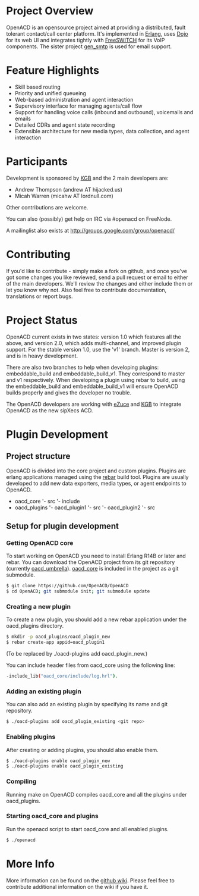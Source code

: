 Project Overview
================

OpenACD is an opensource project aimed at providing a distributed, fault
tolerant contact/call center platform. It's implemented in
[Erlang](http://erlang.org), uses [Dojo](http://dojotoolkit.org) for
its web UI and integrates tightly with [FreeSWITCH](http://freeswitch.org)
for its VoIP components. The sister project
[gen_smtp](http://github.com/Vagabond/gen_smtp) is used for email support.

Feature Highlights
==================

+ Skill based routing
+ Priority and unified queueing
+ Web-based administration and agent interaction
+ Supervisory interface for managing agents/call flow
+ Support for handling voice calls (inbound and outbound), voicemails and emails
+ Detailed CDRs and agent state recording
+ Extensible architecture for new media types, data collection, and agent interaction

Participants
============

Development is sponsored by [KGB](http://kgb.com) and
the 2 main developers are:

+ Andrew Thompson (andrew AT hijacked.us)
+ Micah Warren (micahw AT lordnull.com)

Other contributions are welcome.

You can also (possibly) get help on IRC via #openacd on FreeNode.

A mailinglist also exists at http://groups.google.com/group/openacd/

Contributing
============

If you'd like to contribute - simply make a fork on github, and once you've got
some changes you like reviewed, send a pull request or email to either of the
main developers. We'll review the changes and either include them or let you
know why not. Also feel free to contribute documentation, translations or report bugs.

Project Status
==============

OpenACD current exists in two states:  version 1.0 which features all the
above, and version 2.0, which adds multi-channel, and improved plugin 
support.  For the stable version 1.0, use the 'v1' branch.  Master is 
version 2, and is in heavy development.

There are also two branches to help when developing plugins:
embeddable_build and embeddable_build_v1.  They correspond to master and
v1 respectively.  When developing a plugin using rebar to build, using
the embeddable_build and embeddable_build_v1 will ensure OpenACD builds 
properly and gives the developer no trouble.

The OpenACD developers are working with [eZuce](http://www.ezuce.com) and 
[KGB](http://kgb.com) to integrate OpenACD as the new sipXecs ACD.

Plugin Development
==================

Project structure
-----------------

OpenACD is divided into the core project and custom plugins. Plugins are erlang applications managed using the [rebar](https://github.com/basho/rebar) build tool. Plugins are usually developed to add new data exporters, media types, or agent endpoints to OpenACD.

- oacd_core
 '- src
 '- include
- oacd_plugins
 '- oacd_plugin1
   '- src
 '- oacd_plugin2
   '- src

Setup for plugin development
----------------------------

### Getting OpenACD core

To start working on OpenACD you need to install Erlang R14B or later and rebar. You can download the OpenACD project from its git repository (currently [oacd_umbrella](https://github.com/dannaaduna/oacd_umbrella)). [oacd_core](https://github.com/dannaaduna/oacd_core) is included in the project as a git submodule.

```sh
$ git clone https://github.com/OpenACD/OpenACD
$ cd OpenACD; git submodule init; git submodule update
```

### Creating a new plugin

To create a new plugin, you should add a new rebar application under the oacd_plugins directory.

```sh
$ mkdir -p oacd_plugins/oacd_plugin_new
$ rebar create-app appid=oacd_plugin1
```
(To be replaced by ./oacd-plugins add oacd_plugin_new.)

You can include header files from oacd_core using the following line:
```sh
-include_lib("oacd_core/include/log.hrl").
```

### Adding an existing plugin

You can also add an existing plugin by specifying its name and git repository.

```sh
$ ./oacd-plugins add oacd_plugin_existing <git repo>
```

### Enabling plugins

After creating or adding plugins, you should also enable them.

```sh
$ ./oacd-plugins enable oacd_plugin_new
$ ./oacd-plugins enable oacd_plugin_existing
```

### Compiling
Running make on OpenACD compiles oacd_core and all the plugins under oacd_plugins.

### Starting oacd_core and plugins
Run the openacd script to start oacd_core and all enabled plugins.

```sh
$ ./openacd
```

More Info
=========

More information can be found on the
[github wiki](http://wiki.github.com/OpenACD/OpenACD/).
Please feel free to contribute
additional information on the wiki if you have it.
